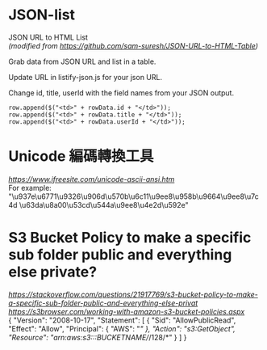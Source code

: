 # JSON-list
JSON URL to HTML List<br>
<i>(modified from https://github.com/sam-suresh/JSON-URL-to-HTML-Table)</i>

Grab data from JSON URL and list in a table.

Update URL in listify-json.js for your json URL.

Change id, title, userId with the field names from your JSON output. 

 	row.append($("<td>" + rowData.id + "</td>"));
    row.append($("<td>" + rowData.title + "</td>"));
	row.append($("<td>" + rowData.userId + "</td>")); 
# Unicode 編碼轉換工具
<i>https://www.ifreesite.com/unicode-ascii-ansi.htm</i><br>
 For example: "\u937e\u6771\u9326\u906d\u570b\u6c11\u9ee8\u958b\u9664\u9ee8\u7c4d \u63da\u8a00\u53cd\u544a\u9ee8\u4e2d\u592e"
# S3 Bucket Policy to make a specific sub folder public and everything else private?
<i> https://stackoverflow.com/questions/21917769/s3-bucket-policy-to-make-a-specific-sub-folder-public-and-everything-else-privat </i> <br>
<i> https://s3browser.com/working-with-amazon-s3-bucket-policies.aspx </i> <br>
{
    "Version": "2008-10-17",
    "Statement": [
        {
            "Sid": "AllowPublicRead",
            "Effect": "Allow",
            "Principal": {
                "AWS": "*"
            },
            "Action": "s3:GetObject",
            "Resource": "arn:aws:s3:::BUCKETNAME/*/128/*"
        }
    ]
}
